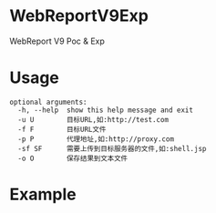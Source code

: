 # WebReportV9Exp
WebReport V9 Poc &amp; Exp
# Usage 
```
optional arguments: 
  -h, --help  show this help message and exit 
  -u U        目标URL,如:http://test.com 
  -f F        目标URL文件 
  -p P        代理地址,如:http://proxy.com 
  -sf SF      需要上传到目标服务器的文件,如:shell.jsp 
  -o O        保存结果到文本文件 
```  
# Example  
